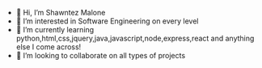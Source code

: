 - 👋 Hi, I’m Shawntez Malone
- 👀 I’m interested in Software Engineering on every level
- 🌱 I’m currently learning python,html,css,jquery,java,javascript,node,express,react and anything else I come across!
- 💞️ I’m looking to collaborate on all types of projects
